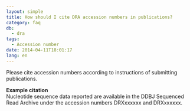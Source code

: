 ```yaml
---
layout: simple
title: How should I cite DRA accession numbers in publications?
category: faq
db:
  - dra
tags: 
  - Accession number
date: 2014-04-11T18:01:17
lang: en
---
```


Please cite accession numbers according to instructions of submitting publications.

**Example citation**  
Nucleotide sequence data reported are available in the DDBJ Sequenced Read Archive under the accession numbers DRXxxxxxx and DRXxxxxxx.
